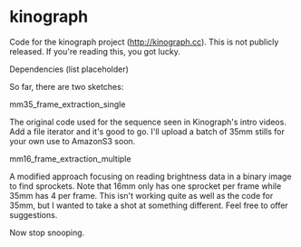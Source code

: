 kinograph
=========

Code for the kinograph project (http://kinograph.cc). This is not publicly released. If you're reading this, you got lucky.

Dependencies
(list placeholder)

So far, there are two sketches:

mm35_frame_extraction_single

  The original code used for the sequence seen in Kinograph's intro videos. Add a file iterator and it's good to go. I'll upload a batch of 35mm stills for your own use to AmazonS3 soon.
  
mm16_frame_extraction_multiple

  A modified approach focusing on reading brightness data in a binary image to find sprockets. Note that 16mm only has one sprocket per frame while 35mm has 4 per frame.
  This isn't working quite as well as the code for 35mm, but I wanted to take a shot at something different. Feel free to offer suggestions.
  
Now stop snooping.
